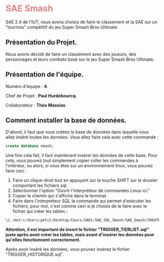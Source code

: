 # <span style="color:lightcoral"> SAE Smash </span>

SAE 2.4 de l'IUT, nous avons choisis de faire le classement et la SAE sur un "tournois" compétitif du jeu Super Smash Bros Ultimate.

## Présentation du Projet.

Nous avons décidé de faire un classement avec des joueurs, des personnages et leurs combats basé sur le jeu Super Smash Bros Ultimate.

## Présentation de l'équipe.

Numéro d'équipe : **4**.

Chef de Projet : **Paul Hurdebourcq**.

Collaborateur : **Théo Massias**.

## Comment installer la base de données.

D'abord, il faut que vous crééez la base de données dans laquelle vous allez inséré toutes les données. Vous allez faire cela avec cette commande :

```sql
create database smash;
```

Une fois cela fait, il faut maintenant insérer les données de cette base. Pour cela, vous pouvez tout simplement copier coller les commandes à l'intérieur, ou alors, si vous êtes sur un environnement linux, vous pouvez faire ceci :

<ol>
<li>Faire un clique-droit tout en appuyant sur la touche SHIFT sur le dossier comportant les fichiers sql.</li>
<li>Sélectionner l'option "Ouvrir l'interpréteur de commandes Linux ici."</li>
<li>Copier le chemin qui s'affiche dans le terminal.</li>
<li>Faire dans l'interpréteur SQL la commande qui permet d'exécuter les fichiers, pour moi, c'est comme ceci si je choisis de le faire avec le fichier qui créer les tables :</li>
</ol>

```sql
\i /mnt/c/Users/petit/Desktop/Cours/SAEs/SAE_SQL_Smash/SAE_Smash/CREATE_TABLE.sql
```

**Attention, il est important de insert le fichier "TRIGGER_TIERLIST.sql" juste après avoir créer les tables, mais avant d'insérer les données pour qu'elles fonctionnent correctement.**

Après avoir inséré les données, vous pouvez insérez le fichier "TRIGGER_HISTORIQUE.sql".
